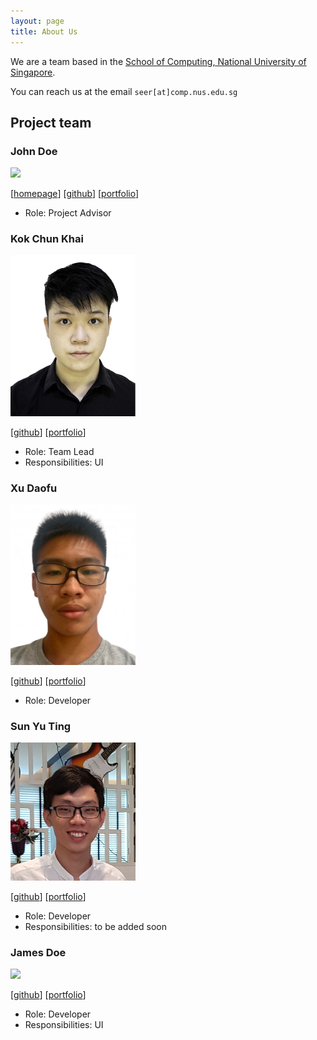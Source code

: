 ```yaml
---
layout: page
title: About Us
---
```


We are a team based in the [School of Computing, National University of Singapore](http://www.comp.nus.edu.sg).

You can reach us at the email `seer[at]comp.nus.edu.sg`

## Project team

### John Doe

<img src="images/johndoe.png" width="200px">

[[homepage](http://www.comp.nus.edu.sg/~damithch)]
[[github](https://github.com/johndoe)]
[[portfolio](team/johndoe.md)]

* Role: Project Advisor

### Kok Chun Khai

<img src="images/avock.png" width="200px">

[[github](http://github.com/avock)]
[[portfolio](team/avock.md)]

* Role: Team Lead
* Responsibilities: UI

### Xu Daofu

<img src="images/therealdaofu.png" width="200px">

[[github](https://github.com/therealdaofu)] [[portfolio](team/therealdaofu.md)]

* Role: Developer

### Sun Yu Ting

<img src="images/effixion.png" width="200px">

[[github](http://github.com/effixion)]
[[portfolio](team/effixion.md)]

* Role: Developer
* Responsibilities: to be added soon

### James Doe

<img src="images/johndoe.png" width="200px">

[[github](http://github.com/johndoe)]
[[portfolio](team/SkeletalProjectPortfolioPage.md)]

* Role: Developer
* Responsibilities: UI
